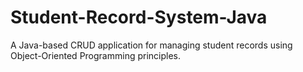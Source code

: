 # Student-Record-System-Java
A Java-based CRUD application for managing student records using Object-Oriented Programming principles.
